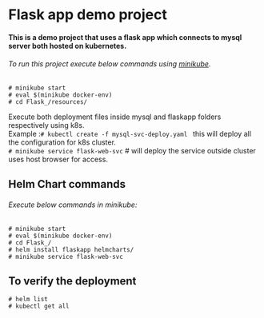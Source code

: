 # Flask app demo project #
#### This is a demo project that uses a flask app which connects to mysql server both hosted on kubernetes.

###### To run this project execute below commands using [minikube](https://minikube.sigs.k8s.io/docs/start/).<br />

```
# minikube start
# eval $(minikube docker-env)
# cd Flask_/resources/ 
```

Execute both deployment files inside mysql and flaskapp folders respectively using k8s. <br />
Example :`# kubectl create -f mysql-svc-deploy.yaml ` this will deploy all the configuration for k8s cluster. <br />
`# minikube service flask-web-svc`     # will deploy the service outside cluster uses host browser for access. <br/>

## Helm Chart commands 

###### Execute below commands in minikube: 
```
# minikube start
# eval $(minikube docker-env)
# cd Flask_/ 
# helm install flaskapp helmcharts/
# minikube service flask-web-svc
```
## To verify the deployment
```
# helm list 
# kubectl get all 
```


